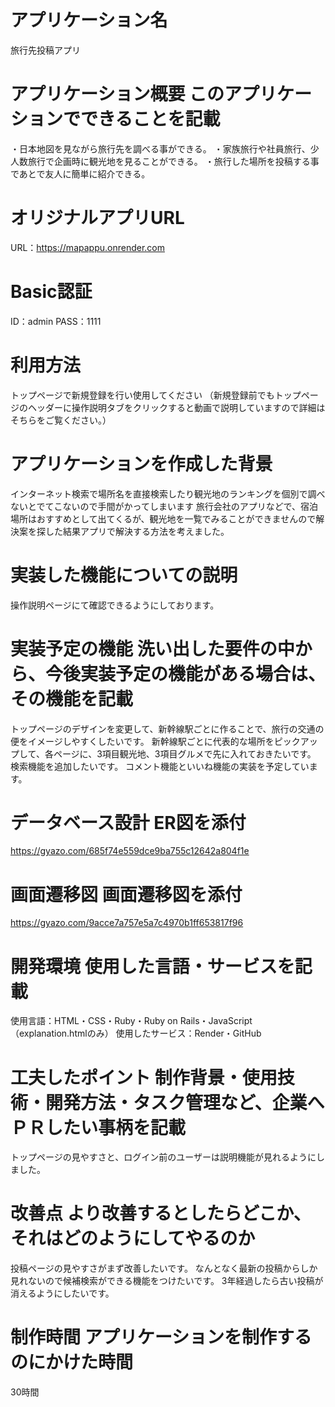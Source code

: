 # アプリケーション名
  旅行先投稿アプリ

# アプリケーション概要	このアプリケーションでできることを記載
  ・日本地図を見ながら旅行先を調べる事ができる。
  ・家族旅行や社員旅行、少人数旅行で企画時に観光地を見ることができる。
  ・旅行した場所を投稿する事であとで友人に簡単に紹介できる。

# オリジナルアプリURL	
  URL：https://mapappu.onrender.com

# Basic認証　
  ID：admin
  PASS：1111

# 利用方法	
トップページで新規登録を行い使用してください
（新規登録前でもトップページのヘッダーに操作説明タブをクリックすると動画で説明していますので詳細はそちらをご覧ください。）

# アプリケーションを作成した背景	
  インターネット検索で場所名を直接検索したり観光地のランキングを個別で調べないとでてこないので手間がかってしまいます
  旅行会社のアプリなどで、宿泊場所はおすすめとして出てくるが、観光地を一覧でみることができませんので解決案を探した結果アプリで解決する方法を考えました。

# 実装した機能についての説明
  操作説明ページにて確認できるようにしております。

# 実装予定の機能	洗い出した要件の中から、今後実装予定の機能がある場合は、その機能を記載
  トップページのデザインを変更して、新幹線駅ごとに作ることで、旅行の交通の便をイメージしやすくしたいです。
  新幹線駅ごとに代表的な場所をピックアップして、各ページに、3項目観光地、3項目グルメで先に入れておきたいです。
  検索機能を追加したいです。
  コメント機能といいね機能の実装を予定しています。

# データベース設計	ER図を添付
https://gyazo.com/685f74e559dce9ba755c12642a804f1e

# 画面遷移図	画面遷移図を添付
https://gyazo.com/9acce7a757e5a7c4970b1ff653817f96

# 開発環境	使用した言語・サービスを記載
使用言語：HTML・CSS・Ruby・Ruby on Rails・JavaScript（explanation.htmlのみ）
使用したサービス：Render・GitHub 

# 工夫したポイント	制作背景・使用技術・開発方法・タスク管理など、企業へＰＲしたい事柄を記載
  トップページの見やすさと、ログイン前のユーザーは説明機能が見れるようにしました。

# 改善点	より改善するとしたらどこか、それはどのようにしてやるのか
投稿ページの見やすさがまず改善したいです。
なんとなく最新の投稿からしか見れないので候補検索ができる機能をつけたいです。
3年経過したら古い投稿が消えるようにしたいです。

# 制作時間	アプリケーションを制作するのにかけた時間
30時間

